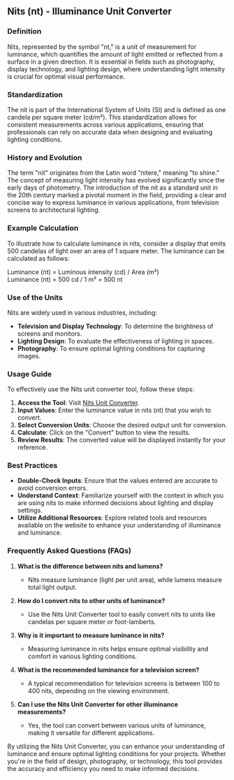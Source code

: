 ## Nits (nt) - Illuminance Unit Converter

### Definition
Nits, represented by the symbol "nt," is a unit of measurement for luminance, which quantifies the amount of light emitted or reflected from a surface in a given direction. It is essential in fields such as photography, display technology, and lighting design, where understanding light intensity is crucial for optimal visual performance.

### Standardization
The nit is part of the International System of Units (SI) and is defined as one candela per square meter (cd/m²). This standardization allows for consistent measurements across various applications, ensuring that professionals can rely on accurate data when designing and evaluating lighting conditions.

### History and Evolution
The term "nit" originates from the Latin word "nitere," meaning "to shine." The concept of measuring light intensity has evolved significantly since the early days of photometry. The introduction of the nit as a standard unit in the 20th century marked a pivotal moment in the field, providing a clear and concise way to express luminance in various applications, from television screens to architectural lighting.

### Example Calculation
To illustrate how to calculate luminance in nits, consider a display that emits 500 candelas of light over an area of 1 square meter. The luminance can be calculated as follows:

Luminance (nt) = Luminous intensity (cd) / Area (m²)  
Luminance (nt) = 500 cd / 1 m² = 500 nt

### Use of the Units
Nits are widely used in various industries, including:
- **Television and Display Technology**: To determine the brightness of screens and monitors.
- **Lighting Design**: To evaluate the effectiveness of lighting in spaces.
- **Photography**: To ensure optimal lighting conditions for capturing images.

### Usage Guide
To effectively use the Nits unit converter tool, follow these steps:
1. **Access the Tool**: Visit [Nits Unit Converter](https://www.inayam.co/unit-converter/illuminance).
2. **Input Values**: Enter the luminance value in nits (nt) that you wish to convert.
3. **Select Conversion Units**: Choose the desired output unit for conversion.
4. **Calculate**: Click on the "Convert" button to view the results.
5. **Review Results**: The converted value will be displayed instantly for your reference.

### Best Practices
- **Double-Check Inputs**: Ensure that the values entered are accurate to avoid conversion errors.
- **Understand Context**: Familiarize yourself with the context in which you are using nits to make informed decisions about lighting and display settings.
- **Utilize Additional Resources**: Explore related tools and resources available on the website to enhance your understanding of illuminance and luminance.

### Frequently Asked Questions (FAQs)

1. **What is the difference between nits and lumens?**
   - Nits measure luminance (light per unit area), while lumens measure total light output.

2. **How do I convert nits to other units of luminance?**
   - Use the Nits Unit Converter tool to easily convert nits to units like candelas per square meter or foot-lamberts.

3. **Why is it important to measure luminance in nits?**
   - Measuring luminance in nits helps ensure optimal visibility and comfort in various lighting conditions.

4. **What is the recommended luminance for a television screen?**
   - A typical recommendation for television screens is between 100 to 400 nits, depending on the viewing environment.

5. **Can I use the Nits Unit Converter for other illuminance measurements?**
   - Yes, the tool can convert between various units of luminance, making it versatile for different applications.

By utilizing the Nits Unit Converter, you can enhance your understanding of luminance and ensure optimal lighting conditions for your projects. Whether you're in the field of design, photography, or technology, this tool provides the accuracy and efficiency you need to make informed decisions.